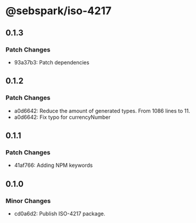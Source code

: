 # @sebspark/iso-4217

## 0.1.3

### Patch Changes

- 93a37b3: Patch dependencies

## 0.1.2

### Patch Changes

- a0d6642: Reduce the amount of generated types. From 1086 lines to 11.
- a0d6642: Fix typo for currencyNumber

## 0.1.1

### Patch Changes

- 41af766: Adding NPM keywords

## 0.1.0

### Minor Changes

- cd0a6d2: Publish ISO-4217 package.
